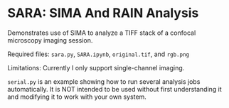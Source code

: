 # SARA: SIMA And RAIN Analysis

Demonstrates use of SIMA to analyze a TIFF stack of a confocal microscopy imaging session.

Required files: `sara.py`, `SARA.ipynb`, `original.tif`, and `rgb.png`

Limitations: Currently I only support single-channel imaging.

`serial.py` is an example showing how to run several analysis jobs automatically. It is NOT intended to be used without first understanding it and modifying it to work with your own system.
